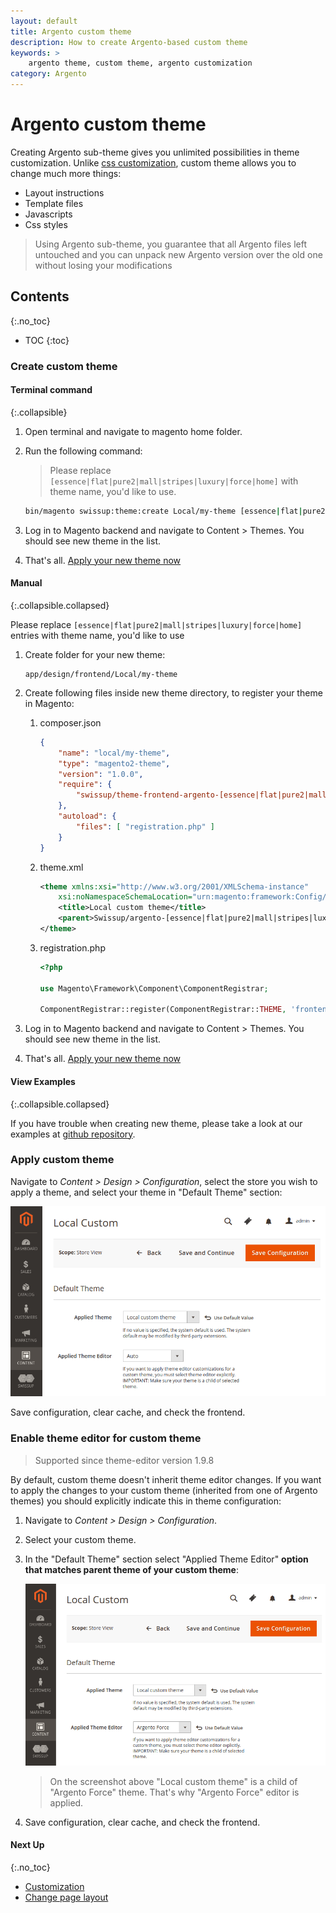 ```yaml
---
layout: default
title: Argento custom theme
description: How to create Argento-based custom theme
keywords: >
    argento theme, custom theme, argento customization
category: Argento
---
```


# Argento custom theme

Creating Argento sub-theme gives you unlimited possibilities in theme
customization. Unlike [css customization](/m2/argento/customization/custom-css/),
custom theme allows you to change much more things:

- Layout instructions
- Template files
- Javascripts
- Css styles

> Using Argento sub-theme, you guarantee that all Argento files left untouched and
> you can unpack new Argento version over the old one without losing your
> modifications

## Contents
{:.no_toc}

* TOC
{:toc}

### Create custom theme

#### Terminal command
{:.collapsible}

 1. Open terminal and navigate to magento home folder.
 2. Run the following command:

    > Please replace `[essence|flat|pure2|mall|stripes|luxury|force|home]`
    > with theme name, you'd like to use.

    ```bash
    bin/magento swissup:theme:create Local/my-theme [essence|flat|pure2|mall|stripes|luxury|force|home]
    ```

 3. Log in to Magento backend and navigate to Content > Themes. You should see
    new theme in the list.
 4. That's all. [Apply your new theme now](#apply-custom-theme)

#### Manual
{:.collapsible.collapsed}

Please replace `[essence|flat|pure2|mall|stripes|luxury|force|home]` entries with
theme name, you'd like to use

 1. Create folder for your new theme:

    ```
    app/design/frontend/Local/my-theme
    ```

 2. Create following files inside new theme directory, to register your
    theme in Magento:

    1.  composer.json

        ```json
        {
            "name": "local/my-theme",
            "type": "magento2-theme",
            "version": "1.0.0",
            "require": {
                "swissup/theme-frontend-argento-[essence|flat|pure2|mall|stripes|luxury|force|home]": "*"
            },
            "autoload": {
                "files": [ "registration.php" ]
            }
        }
        ```

    2.  theme.xml

        ```xml
        <theme xmlns:xsi="http://www.w3.org/2001/XMLSchema-instance"
            xsi:noNamespaceSchemaLocation="urn:magento:framework:Config/etc/theme.xsd">
            <title>Local custom theme</title>
            <parent>Swissup/argento-[essence|flat|pure2|mall|stripes|luxury|force|home]</parent>
        </theme>
        ```

    3.  registration.php

        ```php
        <?php

        use Magento\Framework\Component\ComponentRegistrar;

        ComponentRegistrar::register(ComponentRegistrar::THEME, 'frontend/Local/my-theme', __DIR__);

        ```

 3. Log in to Magento backend and navigate to Content > Themes. You should see
    new theme in the list.
 4. That's all. [Apply your new theme now](#apply-custom-theme)

#### View Examples
{:.collapsible.collapsed}

If you have trouble when creating new theme, please take a look at our examples
at [github repository](https://github.com/swissup/theme-frontend-argento-custom).

### Apply custom theme

Navigate to _Content > Design > Configuration_, select the store you wish
to apply a theme, and select your theme in "Default Theme" section:

![Design Configuration](/images/m2/argento/customization/custom-theme/configuration.png)

Save configuration, clear cache, and check the frontend.

### Enable theme editor for custom theme

> Supported since theme-editor version 1.9.8

By default, custom theme doesn't inherit theme editor changes. If you want
to apply the changes to your custom theme (inherited from one of Argento themes)
you should explicitly indicate this in theme configuration:

 1. Navigate to _Content > Design > Configuration_.
 2. Select your custom theme.
 3. In the "Default Theme" section select "Applied Theme Editor"
    **option that matches parent theme of your custom theme**:

    ![Apply theme editor for custom theme](/images/m2/argento/customization/custom-theme/theme-editor.png)

    > On the screenshot above "Local custom theme" is a child of "Argento Force"
    > theme. That's why "Argento Force" editor is applied.

 4. Save configuration, clear cache, and check the frontend.

#### Next Up
{:.no_toc}

- [Customization](../)
- [Change page layout](../change-page-layout/)
